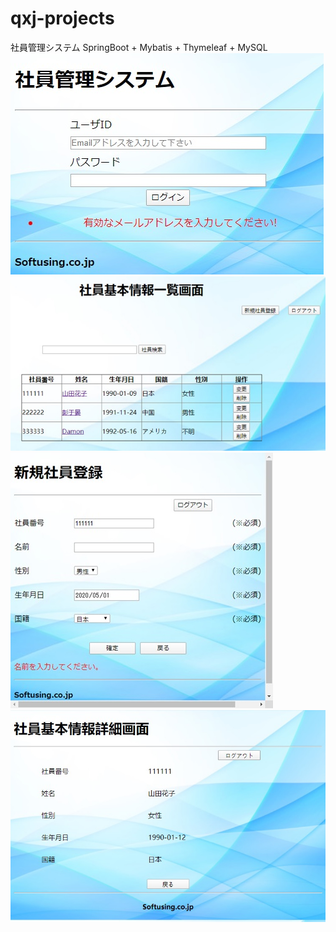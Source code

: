 # qxj-projects
社員管理システム
SpringBoot + Mybatis + Thymeleaf + MySQL  
![Image text](https://github.com/qinxiangjie/qxj-projects/blob/master/1.jpg)
![Image text](https://github.com/qinxiangjie/qxj-projects/blob/master/2.jpg)
![Image text](https://github.com/qinxiangjie/qxj-projects/blob/master/3.jpg)
![Image text](https://github.com/qinxiangjie/qxj-projects/blob/master/4.jpg)
